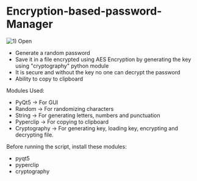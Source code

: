 # Encryption-based-password-Manager

![1) Open](https://user-images.githubusercontent.com/87261885/125192381-31340880-e265-11eb-9938-93a6c363c238.png)

* Generate a random password
* Save it in a file encrypted using AES Encryption by generating the key using "cryptography" python module
* It is secure and without the key no one can decrypt the password
* Ability to copy to clipboard

Modules Used:

* PyQt5 -> For GUI
* Random -> For randomizing characters
* String -> For generating letters, numbers and punctuation
* Pyperclip -> For copying to clipboard
* Cryptography -> For generating key, loading key, encrypting and decrypting file.

Before running the script, install these modules:
* pyqt5
* pyperclip
* cryptography
